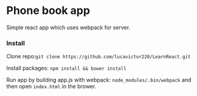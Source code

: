 # Phone book app

Simple react app which uses webpack for server.

### Install

Clone repo:`git clone https://github.com/lucavictor220/LearnReact.git`

Install packages: `npm install && bower install`

Run app by building app.js with webpack: `node_modules/.bin/webpack` and then open `index.html` in the brower.
